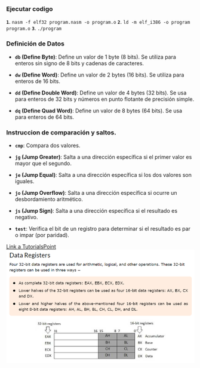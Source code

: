 ### Ejecutar codigo
**`1`**. ```nasm -f elf32 program.nasm -o program.o```
**`2`**. ```ld -m elf_i386 -o program program.o```
**`3`**. ```./program```

### Definición de Datos

- **`db` (Define Byte)**: Define un valor de 1 byte (8 bits). Se utiliza para enteros sin signo de 8 bits y cadenas de caracteres.

- **`dw` (Define Word)**: Define un valor de 2 bytes (16 bits). Se utiliza para enteros de 16 bits.

- **`dd` (Define Double Word)**: Define un valor de 4 bytes (32 bits). Se usa para enteros de 32 bits y números en punto flotante de precisión simple.

- **`dq` (Define Quad Word)**: Define un valor de 8 bytes (64 bits). Se usa para enteros de 64 bits.


### Instruccion de comparación y saltos. 

- **`cmp`**: Compara dos valores.
  
- **`jg` (Jump Greater)**: Salta a una dirección específica si el primer valor es mayor que el segundo.

- **`je` (Jump Equal)**: Salta a una dirección específica si los dos valores son iguales.

- **`jo` (Jump Overflow)**: Salta a una dirección específica si ocurre un desbordamiento aritmético.

- **`js` (Jump Sign)**: Salta a una dirección específica si el resultado es negativo.

- **`test`**: Verifica el bit de un registro para determinar si el resultado es par o impar (por paridad).

[Link a TutorialsPoint](https://www.tutorialspoint.com/assembly_programming/assembly_registers.htm)
![alt text](image.png)
